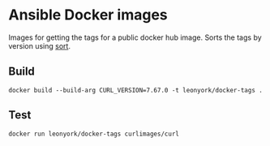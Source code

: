 # Ansible Docker images

Images for getting the tags for a public docker hub image. Sorts the tags by version using [sort](https://en.wikipedia.org/wiki/Sort_(Unix)#Sort_by_version).

## Build

```docker build --build-arg CURL_VERSION=7.67.0 -t leonyork/docker-tags .```

## Test

```docker run leonyork/docker-tags curlimages/curl```